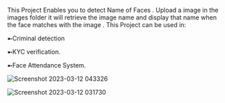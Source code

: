 This Project Enables you to detect Name of Faces .
Upload a image in the images folder it will retrieve the image name and display that name when the face matches with the image .
This Project can be used in:


➼Criminal detection 

➼KYC verification.

➼Face Attendance System.

![Screenshot 2023-03-12 043326](https://user-images.githubusercontent.com/120780784/224515279-820c46f9-a819-459c-83fb-88d71a59cf3e.png)


![Screenshot 2023-03-12 031730](https://user-images.githubusercontent.com/120780784/224515274-b1fdefd3-0b8e-4b21-aa33-ad005a1ba4f2.png)
